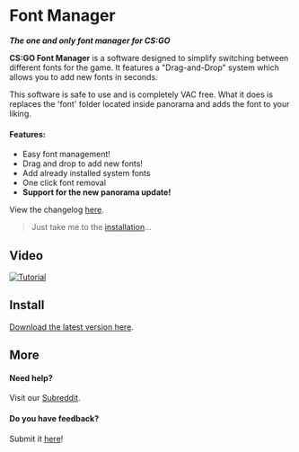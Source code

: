# Font Manager
***The one and only font manager for CS:GO***

**CS:GO Font Manager** is a software designed to simplify switching between different fonts for the game. It features a "Drag-and-Drop" system which allows you to add new fonts in seconds.

This software is safe to use and is completely VAC free. What it does is replaces the 'font' folder located inside panorama and adds the font to your liking.

#### Features:

- Easy font management!
- Drag and drop  to add new fonts! 
- Add already installed system fonts
- One click font removal 
- **Support for the new panorama update!**

View the changelog [here](changelog.md).

>  Just take me to the [installation](#Install)...

## Video

[![Tutorial](https://img.youtube.com/vi/MhOnvkEIy1k/0.jpg)](https://www.youtube.com/watch?v=MhOnvkEIy1k)

## Install

[Download the latest version here](/releases).

## More

#### Need help?

Visit our [Subreddit](https://www.reddit.com/r/csgoFontManager/).

#### Do you have feedback?

Submit it [here](https://docs.google.com/forms/d/e/1FAIpQLSfkChgD2T-RYNyfBCRL2EjUQfJ3y8tvPKemGJca2kMU1jV8AQ/viewform)!

